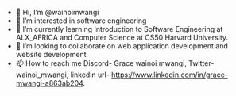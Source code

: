 - 👋 Hi, I’m @wainoimwangi
- 👀 I’m interested in software engineering
- 🌱 I’m currently learning Introduction to Software Engineering at ALX_AFRICA and Computer Science at CS50 Harvard University.
- 💞️ I’m looking to collaborate on web application development and website development
- 📫 How to reach me Discord- Grace wainoi mwangi, Twitter- wainoi_mwangi, linkedin url- https://www.linkedin.com/in/grace-mwangi-a863ab204.

<!---
wainoimwangi/wainoimwangi is a ✨ special ✨ repository because its `README.md` (this file) appears on your GitHub profile.
You can click the Preview link to take a look at your changes.
--->
